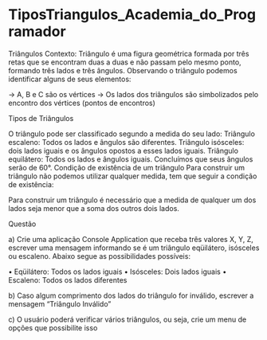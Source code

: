 # TiposTriangulos_Academia_do_Programador

Triângulos
Contexto:
Triângulo é uma figura geométrica formada por três retas que se encontram duas a duas e não
passam pelo mesmo ponto, formando três lados e três ângulos.
 Observando o triângulo podemos identificar alguns de seus elementos:
 
 -> A, B e C são os vértices
 -> Os lados dos triângulos são simbolizados pelo encontro dos vértices (pontos de encontros)
 
 Tipos de Triângulos
 
 O triângulo pode ser classificado segundo a medida do seu lado:
 Triângulo escaleno: Todos os lados e ângulos são diferentes.
 Triângulo isósceles: dois lados iguais e os ângulos opostos a esses lados iguais.
 Triângulo equilátero: Todos os lados e ângulos iguais. Concluímos que seus ângulos serão de 60°.
 Condição de existência de um triângulo
 Para construir um triângulo não podemos utilizar qualquer medida, tem que seguir a condição de
existência:

 Para construir um triângulo é necessário que a medida de qualquer um dos lados seja menor que a
soma dos outros dois lados.

Questão

a) Crie uma aplicação Console Application que receba três valores X, Y, Z, escrever uma mensagem
informando se é um triângulo eqüilátero, isósceles ou escaleno. Abaixo segue as possibilidades possíveis:

• Eqüilátero: Todos os lados iguais
• Isósceles: Dois lados iguais
• Escaleno: Todos os lados diferentes

b) Caso algum comprimento dos lados do triângulo for inválido, escrever a mensagem “Triângulo
Inválido”

c) O usuário poderá verificar vários triângulos, ou seja, crie um menu de opções que possibilite isso
